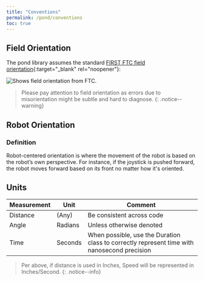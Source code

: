 ```yaml
---
title: "Conventions"
permalink: /pond/conventions
toc: true
---
```

## Field Orientation

The pond library assumes the standard [FIRST FTC field orientation](https://ftc-docs.firstinspires.org/en/latest/game_specific_resources/field_coordinate_system/field-coordinate-system.html#square-field){:target="_blank" rel="noopener"}:

<img src="/images/pond/pond-ftc-field-orientation.png" style="display: block; margin: 0 auto;" alt="Shows field orientation from FTC." />

> Please pay attention to field orientation as errors due to misorientation might be subtle and hard to diagnose.
{: .notice--warning}

## Robot Orientation

### Definition
Robot-centered orientation is where the movement of the robot is based on the robot’s own perspective. For instance, if the joystick is pushed forward, the robot moves forward based on its front no matter how it's oriented.

## Units

| Measurement | Unit    | Comment                                                                                     |
| ----------- | ------- | ------------------------------------------------------------------------------------------- |
| Distance    | (Any)   | Be consistent across code                                                                   |
| Angle       | Radians | Unless otherwise denoted                                                                    |
| Time        | Seconds | When possible, use the Duration class to correctly represent time with nanosecond precision |

> Per above, if distance is used in Inches, Speed will be represented in Inches/Second.
{: .notice--info}
